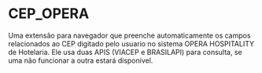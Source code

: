 # CEP_OPERA
Uma extensão para navegador que preenche automaticamente os campos relacionados ao CEP digitado pelo usuario no sistema OPERA HOSPITALITY de Hotelaria.
Ele usa duas APIS (VIACEP e BRASILAPI) para consulta, se uma não funcionar a outra estará disponivel.

